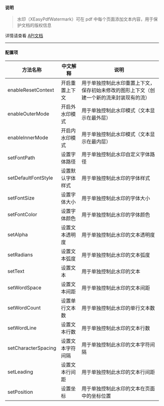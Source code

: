 #### 说明
> 水印（XEasyPdfWatermark）可在 pdf 中每个页面添加文本内容，用于保护文档的版权信息

详情请查看 [API文档](/md/pdfbox/api文档.md)

---

#### 配置项
|方法名称   |中文解释   |说明   |
|---|---|---|
|enableResetContext   |开启重置上下文   |用于单独控制此水印重置上下文，保存初始未修改的图形上下文（创建一个新的流来封装现有的流）   |
|enableOuterMode   |开启外水印模式   |用于单独控制此水印模式（文本显示在最外层）   |
|enableInnerMode   |开启内水印模式   |用于单独控制此水印模式（文本显示在最内层）   |
|setFontPath   |设置字体路径   |用于单独控制此水印自定义字体路径   |
|setDefaultFontStyle   |设置默认字体样式   |用于单独控制此水印的字体样式   |
|setFontSize   |设置字体大小   |用于单独控制此水印的字体大小   |
|setFontColor   |设置字体颜色   |用于单独控制此水印的字体颜色   |
|setAlpha   |设置文本透明度   |用于单独控制此水印的文本透明度   |
|setRadians   |设置文本弧度   |用于单独控制此水印的文本弧度   |
|setText   |设置文本   |用于单独控制此水印的文本   |
|setWordSpace   |设置文本间距   |用于单独控制此水印的文本间距   |
|setWordCount   |设置单行文本数   |用于单独控制此水印的单行文本数   |
|setWordLine   |设置文本行数   |用于单独控制此水印的文本行数   |
|setCharacterSpacing   |设置文本字符间隔   |用于单独控制此水印的文本字符间隔   |
|setLeading   |设置文本行间距   |用于单独控制此水印的文本行间距   |
|setPosition   |设置坐标   |用于单独控制此水印的文本在页面中的坐标位置   |

